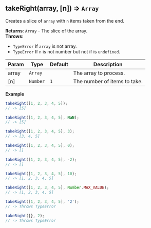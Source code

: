 <a name="takeRight"></a>

## takeRight(array, [n]) ⇒ <code>Array</code>
Creates a slice of `array` with `n` items taken from the end.

**Returns**: <code>Array</code> - The slice of the array.  
**Throws**:

- <code>TypeError</code> If `array` is not array.
- <code>TypeError</code> If `n` is not number but not if is `undefined`.


| Param | Type | Default | Description |
| --- | --- | --- | --- |
| array | <code>Array</code> |  | The array to process. |
| [n] | <code>Number</code> | <code>1</code> | The number of items to take. |

**Example**  
```js
takeRight([1, 2, 3, 4, 5]);
// -> [5]

takeRight([1, 2, 3, 4, 5], NaN);
// -> [5]

takeRight([1, 2, 3, 4, 5], 3);
// -> [3, 4, 5]

takeRight([1, 2, 3, 4, 5], 0);
// -> []

takeRight([1, 2, 3, 4, 5], -2);
// -> []

takeRight([1, 2, 3, 4, 5], 10);
// -> [1, 2, 3, 4, 5]

takeRight([1, 2, 3, 4, 5], Number.MAX_VALUE);
// -> [1, 2, 3, 4, 5]

takeRight([1, 2, 3, 4, 5], '2');
// -> Throws TypeError

takeRight({}, 2);
// -> Throws TypeError
```
